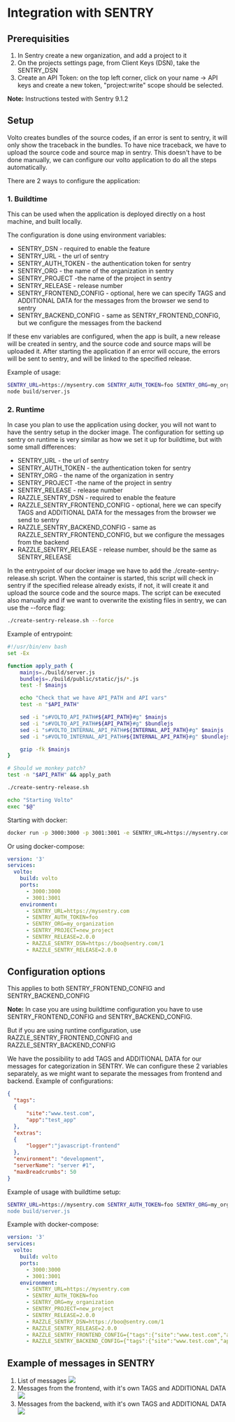 

# Integration with SENTRY

## Prerequisities
1. In Sentry create a new organization, and add a project to it
2. On the projects settings page, from Client Keys (DSN), take the SENTRY_DSN
3. Create an API Token: on the top left corner, click on your name -> API keys and create a new token, "project:write" scope should be selected.

**Note:**  Instructions tested with Sentry 9.1.2

## Setup
Volto creates bundles of the source codes, if an error is sent to sentry, it will only show the traceback in the bundles. To have nice traceback, we have to upload the source code and source map in sentry.
This doesn't have to be done manually, we can configure our volto application to do all the steps automatically.

There are 2 ways to configure the application:

### 1. Buildtime
This can be used when the application is deployed directly on a host machine, and built locally.

The configuration is done using environment variables:

 - SENTRY_DSN - required to enable the feature
 - SENTRY_URL - the url of sentry
 - SENTRY_AUTH_TOKEN - the authentication token for sentry
 - SENTRY_ORG - the name of the organization in sentry
 - SENTRY_PROJECT -the name of the project in sentry
 - SENTRY_RELEASE - release number
 - SENTRY_FRONTEND_CONFIG - optional, here we can specify TAGS
   and ADDITIONAL DATA for the messages from the browser we send to sentry
 - SENTRY_BACKEND_CONFIG - same as SENTRY_FRONTEND_CONFIG, but we configure the messages from the backend

If these env variables are configured, when the app is built, a new release will be created in sentry, and the source code and source maps will be uploaded it.
After starting the application if an error will occure, the errors will be sent to sentry, and will be linked to the specified release.

Example of usage:

```bash
SENTRY_URL=https://mysentry.com SENTRY_AUTH_TOKEN=foo SENTRY_ORG=my_organization SENTRY_PROJECT=new_project SENTRY_RELEASE=2.0.0 SENTRY_DSN=https://boo@sentry.com/1 yarn build
node build/server.js
```
### 2. Runtime
In case you plan to use the application using docker, you will not want to have the sentry setup in the docker image.
The configuration for setting up sentry on runtime is very similar as how we set it up for buildtime, but with some small differences:

 - SENTRY_URL - the url of sentry
 - SENTRY_AUTH_TOKEN - the authentication token for sentry
 - SENTRY_ORG - the name of the organization in sentry
 - SENTRY_PROJECT -the name of the project in sentry
 - SENTRY_RELEASE - release number
 - RAZZLE_SENTRY_DSN - required to enable the feature
 - RAZZLE_SENTRY_FRONTEND_CONFIG - optional, here we can specify TAGS
   and ADDITIONAL DATA for the messages from the browser we send to sentry
 - RAZZLE_SENTRY_BACKEND_CONFIG - same as RAZZLE_SENTRY_FRONTEND_CONFIG, but we configure the messages from the backend
 - RAZZLE_SENTRY_RELEASE - release number, should be the same as SENTRY_RELEASE

In the entrypoint of our docker image we have to add the ./create-sentry-release.sh script. When the container is started, this script will check in sentry if the specified release already exists, if not, it will create it and upload the source code and the source maps.
The script can be executed also manually and if we want to overwrite the existing files in sentry, we can use the --force  flag:

```bash
./create-sentry-release.sh --force
```
Example of entrypoint:

```bash
#!/usr/bin/env bash
set -Ex

function apply_path {
    mainjs=./build/server.js
    bundlejs=./build/public/static/js/*.js
    test -f $mainjs

    echo "Check that we have API_PATH and API vars"
    test -n "$API_PATH"

    sed -i "s#VOLTO_API_PATH#${API_PATH}#g" $mainjs
    sed -i "s#VOLTO_API_PATH#${API_PATH}#g" $bundlejs
    sed -i "s#VOLTO_INTERNAL_API_PATH#${INTERNAL_API_PATH}#g" $mainjs
    sed -i "s#VOLTO_INTERNAL_API_PATH#${INTERNAL_API_PATH}#g" $bundlejs

    gzip -fk $mainjs
}

# Should we monkey patch?
test -n "$API_PATH" && apply_path

./create-sentry-release.sh

echo "Starting Volto"
exec "$@"
```

Starting with docker:

```bash
docker run -p 3000:3000 -p 3001:3001 -e SENTRY_URL=https://mysentry.com -e SENTRY_AUTH_TOKEN=foo -e SENTRY_ORG=my_organization -e SENTRY_PROJECT=new_project -e SENTRY_RELEASE=2.0.0 -e RAZZLE_SENTRY_DSN=https://boo@sentry.com/1 -e RAZZLE_SENTRY_RELEASE=2.0.0 volto-app:latest
```

Or using docker-compose:

```yaml
version: '3'
services:
  volto:
    build: volto
    ports:
      - 3000:3000
      - 3001:3001
    environment:
      - SENTRY_URL=https://mysentry.com
      - SENTRY_AUTH_TOKEN=foo
      - SENTRY_ORG=my_organization
      - SENTRY_PROJECT=new_project
      - SENTRY_RELEASE=2.0.0
      - RAZZLE_SENTRY_DSN=https://boo@sentry.com/1
      - RAZZLE_SENTRY_RELEASE=2.0.0
```

## Configuration options

This applies to both SENTRY_FRONTEND_CONFIG and SENTRY_BACKEND_CONFIG

**Note:** In case you are using buildtime configuration you have to use SENTRY_FRONTEND_CONFIG and SENTRY_BACKEND_CONFIG.

But if you are using runtime configuration, use RAZZLE_SENTRY_FRONTEND_CONFIG and RAZZLE_SENTRY_BACKEND_CONFIG

We have the possibility to add TAGS and ADDITIONAL DATA for our messages for categorization in SENTRY. We can configure these 2 variables separately, as we might want to separate the messages from frontend and backend.
Example of configurations:

```json
{
  "tags":
  {
      "site":"www.test.com",
      "app":"test_app"
  },
  "extras":
  {
      "logger":"javascript-frontend"
  },
  "environment": "development",
  "serverName": "server #1",
  "maxBreadcrumbs": 50
}
```
Example of usage with buildtime setup:

```bash
SENTRY_URL=https://mysentry.com SENTRY_AUTH_TOKEN=foo SENTRY_ORG=my_organization SENTRY_PROJECT=new_project SENTRY_RELEASE=2.0.0 SENTRY_DSN=https://boo@sentry.com/1 SENTRY_FRONTEND_CONFIG='{"tags":{"site":"www.test.com","app":"test_app"},"extras":{"logger":"javascript-frontend", "release":"1.4.1"}}' SENTRY_BACKEND_CONFIG='{"tags":{"site":"www.test.com","app":"test_app"} yarn build
node build/server.js
```
 Example with docker-compose:

```yaml
version: '3'
services:
  volto:
    build: volto
    ports:
      - 3000:3000
      - 3001:3001
    environment:
      - SENTRY_URL=https://mysentry.com
      - SENTRY_AUTH_TOKEN=foo
      - SENTRY_ORG=my_organization
      - SENTRY_PROJECT=new_project
      - SENTRY_RELEASE=2.0.0
      - RAZZLE_SENTRY_DSN=https://boo@sentry.com/1
      - RAZZLE_SENTRY_RELEASE=2.0.0
      - RAZZLE_SENTRY_FRONTEND_CONFIG={"tags":{"site":"www.test.com","app":"test_app"},"extras":{"logger":"javascript-frontend"}}
      - RAZZLE_SENTRY_BACKEND_CONFIG={"tags":{"site":"www.test.com","app":"test_app"},"extras":{"logger":"javascript-backend", "server":"server#1"}}
```

## Example of messages in SENTRY

1. List of messages
![](sentry_messages.png)
2. Messages from the frontend, with it's own TAGS and ADDITIONAL DATA
![](sentry_frontend_message.png)
3. Messages from the backend, with it's own TAGS and ADDITIONAL DATA
![](sentry_backend_message.png)
